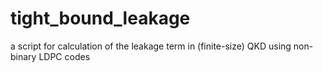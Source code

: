 # tight_bound_leakage
a script for calculation of the leakage term in (finite-size) QKD using non-binary LDPC codes
